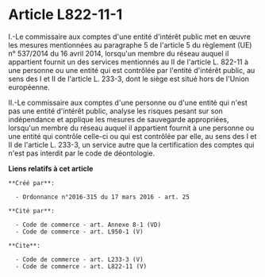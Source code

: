 # Article L822-11-1

I.-Le commissaire aux comptes d'une entité d'intérêt public met en œuvre les mesures mentionnées au paragraphe 5 de l'article
5 du règlement (UE) n° 537/2014 du 16 avril 2014, lorsqu'un membre du réseau auquel il appartient fournit un des services
mentionnés au II de l'article L. 822-11 à une personne ou une entité qui est contrôlée par l'entité d'intérêt public, au sens
des I et II de l'article L. 233-3, dont le siège est situé hors de l'Union européenne. 

II.-Le commissaire aux comptes d'une personne ou d'une entité qui n'est pas une entité d'intérêt public, analyse les risques
pesant sur son indépendance et applique les mesures de sauvegarde appropriées, lorsqu'un membre du réseau auquel il
appartient fournit à une personne ou une entité qui contrôle celle-ci ou qui est contrôlée par elle, au sens des I et II de
l'article L. 233-3, un service autre que la certification des comptes qui n'est pas interdit par le code de déontologie.

**Liens relatifs à cet article**

	**Créé par**:

	  - Ordonnance n°2016-315 du 17 mars 2016 - art. 25

	**Cité par**:

	  - Code de commerce - art. Annexe 8-1 (VD)
	  - Code de commerce - art. L950-1 (V)

	**Cite**:

	  - Code de commerce - art. L233-3 (V)
	  - Code de commerce - art. L822-11 (V)
